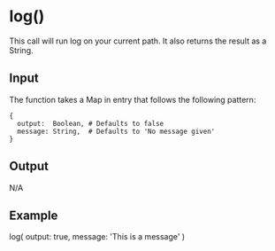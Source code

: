 # log()
This call will run log on your current path. It also returns the result as a String.

## Input
The function takes a Map in entry that follows the following pattern:
```
{
  output:  Boolean, # Defaults to false
  message: String,  # Defaults to 'No message given'
}
```

## Output
N/A

## Example
log(
  output:  true,
  message: 'This is a message'
)
```
